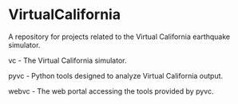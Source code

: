 VirtualCalifornia
=================

A repository for projects related to the Virtual California earthquake simulator.

vc - The Virtual California simulator.

pyvc - Python tools designed to analyze Virtual California output.

webvc - The web portal accessing the tools provided by pyvc.
